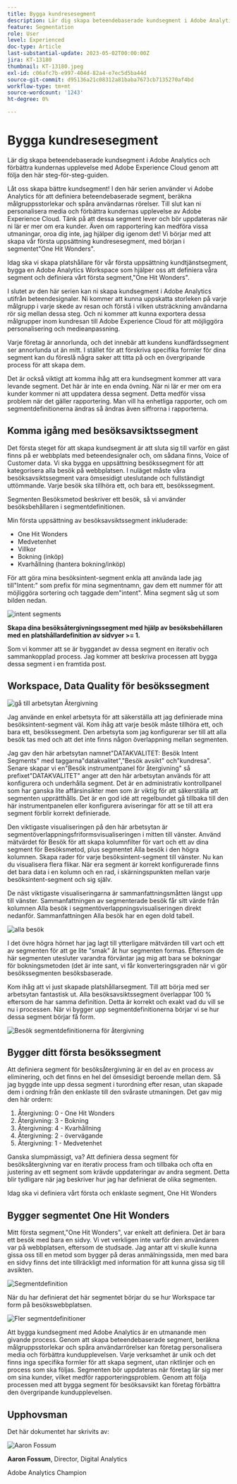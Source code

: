 ```yaml
---
title: Bygga kundresesegment
description: Lär dig skapa beteendebaserade kundsegment i Adobe Analytics och förbättra kundernas upplevelse med Adobe Experience Cloud genom att följa den här steg-för-steg-guiden.
feature: Segmentation
role: User
level: Experienced
doc-type: Article
last-substantial-update: 2023-05-02T00:00:00Z
jira: KT-13180
thumbnail: KT-13180.jpeg
exl-id: c06afc7b-e997-404d-82a4-e7ec5d5ba44d
source-git-commit: d95136a21c08312a81baba7673cb7135270af4bd
workflow-type: tm+mt
source-wordcount: '1243'
ht-degree: 0%

---
```


# Bygga kundresesegment

Lär dig skapa beteendebaserade kundsegment i Adobe Analytics och förbättra kundernas upplevelse med Adobe Experience Cloud genom att följa den här steg-för-steg-guiden.

Låt oss skapa bättre kundsegment! I den här serien använder vi Adobe Analytics för att definiera beteendebaserade segment, beräkna målgruppsstorlekar och spåra användarnas rörelser. Till slut kan ni personalisera media och förbättra kundernas upplevelse av Adobe Experience Cloud. Tänk på att dessa segment lever och bör uppdateras när ni lär er mer om era kunder. Även om rapportering kan medföra vissa utmaningar, oroa dig inte, jag hjälper dig igenom det! Vi börjar med att skapa vår första uppsättning kundresesegment, med början i segmentet&quot;One Hit Wonders&quot;.

Idag ska vi skapa platshållare för vår första uppsättning kundtjänstsegment, bygga en Adobe Analytics Workspace som hjälper oss att definiera våra segment och definiera vårt första segment,&quot;One Hit Wonders&quot;.

I slutet av den här serien kan ni skapa kundsegment i Adobe Analytics utifrån beteendesignaler. Ni kommer att kunna uppskatta storleken på varje målgrupp i varje skede av resan och förstå i vilken utsträckning användarna rör sig mellan dessa steg. Och ni kommer att kunna exportera dessa målgrupper inom kundresan till Adobe Experience Cloud för att möjliggöra personalisering och medieanpassning.

Varje företag är annorlunda, och det innebär att kundens kundfärdssegment ser annorlunda ut än mitt. I stället för att förskriva specifika formler för dina segment kan du föreslå några saker att titta på och en övergripande process för att skapa dem.

Det är också viktigt att komma ihåg att era kundsegment kommer att vara levande segment. Det här är inte en enda övning. När ni lär er mer om era kunder kommer ni att uppdatera dessa segment. Detta medför vissa problem när det gäller rapportering. Man vill ha enhetliga rapporter, och om segmentdefinitionerna ändras så ändras även siffrorna i rapporterna.

## Komma igång med besöksavsiktssegment

Det första steget för att skapa kundsegment är att sluta sig till varför en gäst finns på er webbplats med beteendesignaler och, om sådana finns, Voice of Customer data. Vi ska bygga en uppsättning besökssegment för att kategorisera alla besök på webbplatsen. I nuläget måste våra besöksavsiktssegment vara ömsesidigt uteslutande och fullständigt uttömmande. Varje besök ska tillhöra ett, och bara ett, besökssegment.

Segmenten Besöksmetod beskriver ett besök, så vi använder besöksbehållaren i segmentdefinitionen.

Min första uppsättning av besöksavsiktssegment inkluderade:

* One Hit Wonders
* Medvetenhet
* Villkor
* Bokning (inköp)
* Kvarhållning (hantera bokning/inköp)

För att göra mina besöksintent-segment enkla att använda lade jag till&quot;Intent:&quot; som prefix för mina segmentnamn, gav dem ett nummer för att möjliggöra sortering och taggade dem&quot;intent&quot;. Mina segment såg ut som bilden nedan.

![intent segments](assets/intent-segments.png)

**Skapa dina besöksåtergivningssegment med hjälp av besöksbehållaren med en platshållardefinition av sidvyer >= 1.**

Som vi kommer att se är byggandet av dessa segment en iterativ och sammankopplad process. Jag kommer att beskriva processen att bygga dessa segment i en framtida post.

## Workspace, Data Quality för besökssegment

![gå till arbetsytan Återgivning](assets/visit-intent-workspace.png)

Jag använde en enkel arbetsyta för att säkerställa att jag definierade mina besöksintent-segment väl. Kom ihåg att varje besök måste tillhöra ett, och bara ett, besökssegment. Den arbetsyta som jag konfigurerar ser till att alla besök tas med och att det inte finns någon överlappning mellan segmenten.

Jag gav den här arbetsytan namnet&quot;DATAKVALITET: Besök Intent Segments&quot; med taggarna&quot;datakvalitet&quot;,&quot;Besök avsikt&quot; och&quot;kundresa&quot;. Senare skapar vi en&quot;Besök instrumentpanel för återgivning&quot; så prefixet&quot;DATAKVALITET&quot; anger att den här arbetsytan används för att konfigurera och underhålla segment. Det är en administrativ kontrollpanel som har ganska lite affärsinsikter men som är viktig för att säkerställa att segmenten upprätthålls. Det är en god idé att regelbundet gå tillbaka till den här instrumentpanelen eller konfigurera aviseringar för att se till att era segment förblir korrekt definierade.

Den viktigaste visualiseringen på den här arbetsytan är segmentöverlappningsfriformsvisualiseringen i mitten till vänster. Använd mätvärdet för Besök för att skapa kolumnfilter för vart och ett av dina segment för Besöksmetod, plus segmentet Alla besök i den högra kolumnen. Skapa rader för varje besöksintent-segment till vänster. Nu kan du visualisera flera flikar. När era segment är korrekt konfigurerade finns det bara data i en kolumn och en rad, i skärningspunkten mellan varje besöksintent-segment och sig själv.

De näst viktigaste visualiseringarna är sammanfattningsmåtten längst upp till vänster. Sammanfattningen av segmenterade besök får sitt värde från kolumnen Alla besök i segmentöverlappningsvisualiseringen direkt nedanför. Sammanfattningen Alla besök har en egen dold tabell.

![alla besök](assets/all-visits.png)

I det övre högra hörnet har jag lagt till ytterligare mätvärden till vart och ett av segmenten för att ge lite &quot;smak&quot; åt hur segmenten formas. Eftersom de här segmenten utesluter varandra förväntar jag mig att bara se bokningar för bokningsmetoden (det är inte sant, vi får konverteringsgraden när vi gör besökssegmenten besöksbaserade.

Kom ihåg att vi just skapade platshållarsegment. Till att börja med ser arbetsytan fantastisk ut. Alla besöksavsiktssegment överlappar 100 % eftersom de har samma definition. Detta är korrekt och exakt vad du vill se nu i processen. När vi bygger upp segmentdefinitionerna börjar vi se hur dessa segment börjar få form.

![Besök segmentdefinitionerna för återgivning](assets/visit-intent-segment-defs.png)

## Bygger ditt första besökssegment

Att definiera segment för besöksåtergivning är en del av en process av eliminering, och det finns en hel del ömsesidigt beroende mellan dem. Så jag byggde inte upp dessa segment i turordning efter resan, utan skapade dem i ordning från den enklaste till den svåraste utmaningen. Det gav mig den här ordern:

1. Återgivning: 0 - One Hit Wonders
1. Återgivning: 3 - Bokning
1. Återgivning: 4 - Kvarhållning
1. Återgivning: 2 - övervägande
1. Återgivning: 1 - Medvetenhet

Ganska slumpmässigt, va? Att definiera dessa segment för besöksåtergivning var en iterativ process fram och tillbaka och ofta en justering av ett segment som krävde uppdateringar av andra segment. Detta blir tydligare när jag beskriver hur jag har definierat de olika segmenten.

Idag ska vi definiera vårt första och enklaste segment, One Hit Wonders

## Bygger segmentet One Hit Wonders

Mitt första segment,&quot;One Hit Wonders&quot;, var enkelt att definiera. Det är bara ett besök med bara en sidvy. Vi vet verkligen inte varför den användaren var på webbplatsen, eftersom de studsade. Jag antar att vi skulle kunna gissa oss till en metod som bygger på deras anmälningssida, men med bara en sidvy finns det inte tillräckligt med information för att kunna gissa sig till avsikten.

![Segmentdefinition](assets/segment-def.png)

När du har definierat det här segmentet börjar du se hur Workspace tar form på besökswebbplatsen.

![Fler segmentdefinitioner](assets/more-segment-defs.png)

Att bygga kundsegment med Adobe Analytics är en utmanande men givande process. Genom att skapa beteendebaserade segment, beräkna målgruppsstorlekar och spåra användarrörelser kan företag personalisera media och förbättra kundupplevelsen. Varje verksamhet är unik och det finns inga specifika formler för att skapa segment, utan riktlinjer och en process som ska följas. Segmenten bör uppdateras när företag lär sig mer om sina kunder, vilket medför rapporteringsproblem. Genom att följa processen med att bygga segment för besöksavsikt kan företag förbättra den övergripande kundupplevelsen.

## Upphovsman

Det här dokumentet har skrivits av:

![Aaron Fossum](assets/aaron-headshot.png)

**Aaron Fossum**, Director, Digital Analytics

Adobe Analytics Champion
